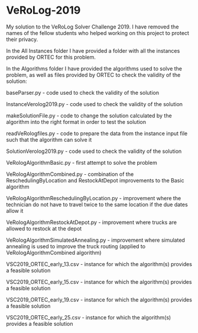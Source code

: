 # VeRoLog-2019
My solution to the VeRoLog Solver Challenge 2019. I have removed the names of the fellow students who helped working on this project to protect their privacy.

In the All Instances folder I have provided a folder with all the instances provided by ORTEC for this problem. 

In the Algorithms folder I have provided the algorithms used to solve the problem, as well as files provided by ORTEC to check the validity of the solution:

baseParser.py - code used to check the validity of the solution

InstanceVerolog2019.py - code used to check the validity of the solution

makeSolutionFile.py - code to change the solution calculated by the algorithm into the right format in order to test the solution

readVeRologfiles.py - code to prepare the data from the instance input file such that the algorithm can solve it

SolutionVerolog2019.py - code used to check the validity of the solution

VeRologAlgorithmBasic.py - first attempt to solve the problem

VeRologAlgorithmCombined.py - combination of the ReschedulingByLocation and RestockAtDepot improvements to the Basic algorithm

VeRologAlgorithmReschedulingByLocation.py - improvement where the technician do not have to travel twice to the same location if the due dates allow it

VeRologAlgorithmRestockAtDepot.py - improvement where trucks are allowed to restock at the depot

VeRologAlgorithmSimulatedAnnealing.py - improvement where simulated annealing is used to improve the truck routing (applied to VeRologAlgorithmCombined algorithm)

VSC2019_ORTEC_early_13.csv - instance for which the algorithm(s) provides a feasible solution

VSC2019_ORTEC_early_15.csv - instance for which the algorithm(s) provides a feasible solution

VSC2019_ORTEC_early_19.csv - instance for which the algorithm(s) provides a feasible solution

VSC2019_ORTEC_early_25.csv - instance for which the algorithm(s) provides a feasible solution
